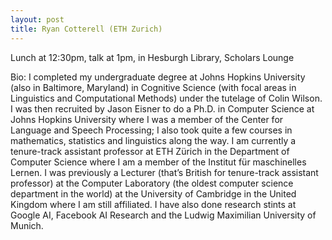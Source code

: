 ```yaml
---
layout: post
title: Ryan Cotterell (ETH Zurich)
---
```


Lunch at 12:30pm, talk at 1pm, in Hesburgh Library, Scholars Lounge

Bio:
I completed my undergraduate degree at Johns Hopkins University (also in Baltimore, Maryland) in Cognitive Science (with focal areas in Linguistics and Computational Methods) under the tutelage of Colin Wilson. I was then recruited by Jason Eisner to do a Ph.D. in Computer Science at Johns Hopkins University where I was a member of the Center for Language and Speech Processing; I also took quite a few courses in mathematics, statistics and linguistics along the way. I am currently a tenure-track assistant professor at ETH Zürich in the Department of Computer Science where I am a member of the Institut für maschinelles Lernen. I was previously a Lecturer (that’s British for tenure-track assistant professor) at the Computer Laboratory (the oldest computer science department in the world) at the University of Cambridge in the United Kingdom where I am still affiliated. I have also done research stints at Google AI, Facebook AI Research and the Ludwig Maximilian University of Munich.
